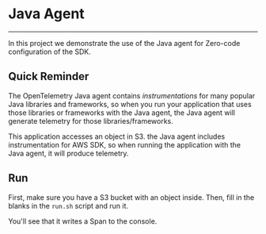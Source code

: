 # Java Agent
---

In this project we demonstrate the use of the Java agent for Zero-code configuration of the SDK.

## Quick Reminder
The OpenTelemetry Java agent contains _instrumentations_ for many popular Java libraries and frameworks,
so when you run your application that uses those libraries or frameworks with the Java agent, the Java agent
will generate telemetry for those libraries/frameworks.

This application accesses an object in S3. the Java agent includes instrumentation for AWS SDK, 
so when running the application with the Java agent, it will produce telemetry.

## Run
First, make sure you have a S3 bucket with an object inside.
Then, fill in the blanks in the `run.sh` script and run it.

You'll see that it writes a Span to the console.
